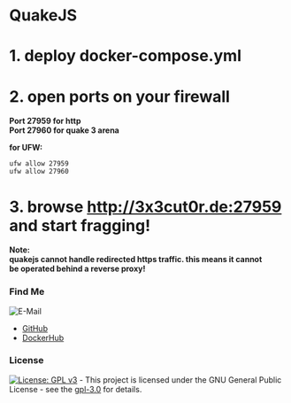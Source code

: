 # QuakeJS

# 1. deploy docker-compose.yml

# 2. open ports on your firewall
**Port 27959 for http**  
**Port 27960 for quake 3 arena**  

**for UFW:**
```shell
ufw allow 27959
ufw allow 27960

```

# 3. browse http://3x3cut0r.de:27959 and start fragging!

**Note:**  
**quakejs cannot handle redirected https traffic. this means it cannot**  
**be operated behind a reverse proxy!**  

### Find Me <a name="findme"></a>

![E-Mail](https://img.shields.io/badge/E--Mail-executor55%40gmx.de-red)
* [GitHub](https://github.com/3x3cut0r)
* [DockerHub](https://hub.docker.com/u/3x3cut0r)

### License <a name="license"></a>

[![License: GPL v3](https://img.shields.io/badge/License-GPLv3-blue.svg)](https://www.gnu.org/licenses/gpl-3.0) - This project is licensed under the GNU General Public License - see the [gpl-3.0](https://www.gnu.org/licenses/gpl-3.0.en.html) for details.
